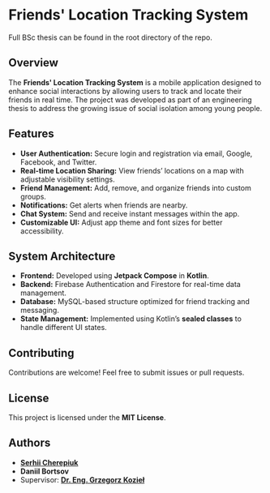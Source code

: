 # Friends' Location Tracking System
Full BSc thesis can be found in the root directory of the repo.
## Overview

The **Friends' Location Tracking System** is a mobile application designed to enhance social interactions by allowing users to track and locate their friends in real time. The project was developed as part of an engineering thesis to address the growing issue of social isolation among young people.

## Features
- **User Authentication:** Secure login and registration via email, Google, Facebook, and Twitter.
- **Real-time Location Sharing:** View friends’ locations on a map with adjustable visibility settings.
- **Friend Management:** Add, remove, and organize friends into custom groups.
- **Notifications:** Get alerts when friends are nearby.
- **Chat System:** Send and receive instant messages within the app.
- **Customizable UI:** Adjust app theme and font sizes for better accessibility.
## System Architecture
- **Frontend:** Developed using **Jetpack Compose** in **Kotlin**.
- **Backend:** Firebase Authentication and Firestore for real-time data management.
- **Database:** MySQL-based structure optimized for friend tracking and messaging.
- **State Management:** Implemented using Kotlin’s **sealed classes** to handle different UI states.
## Contributing
Contributions are welcome! Feel free to submit issues or pull requests.
## License
This project is licensed under the **MIT License**.
## Authors
- **[Serhii Cherepiuk](https://github.com/scherepiuk)**
- **Daniil Bortsov**
- Supervisor: **[Dr. Eng. Grzegorz Kozieł](https://cs.pollub.pl/staff/grzes/)**
